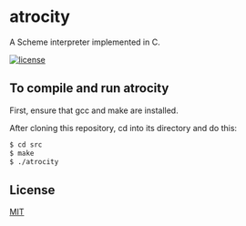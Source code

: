 # atrocity
A Scheme interpreter implemented in C.

[![license][license-badge-image]][license-url]

## To compile and run atrocity

First, ensure that gcc and make are installed.

After cloning this repository, cd into its directory and do this:

```sh
$ cd src
$ make
$ ./atrocity
```

## License
[MIT](https://choosealicense.com/licenses/mit/)

[license-badge-image]: https://img.shields.io/github/license/mashape/apistatus.svg
[license-url]: https://github.com/tom-weatherhead/thaw-grammar/blob/master/LICENSE
